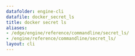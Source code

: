 ```yaml
---
datafolder: engine-cli
datafile: docker_secret_ls
title: docker secret ls
aliases:
- /edge/engine/reference/commandline/secret_ls/
- /engine/reference/commandline/secret_ls/
layout: cli
---
```


<!--
此页面是根据 Docker 源代码自动生成的。如果您想建议更改此处显示的文本，请在 GitHub 上的源代码仓库中打开一个工单或拉取请求：

https://github.com/docker/cli
-->
